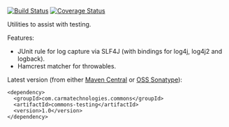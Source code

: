 [![Build Status](https://travis-ci.org/marccarre/commons-testing.png?branch=master)](https://travis-ci.org/marccarre/commons-testing) [![Coverage Status](https://coveralls.io/repos/marccarre/commons-testing/badge.png)](https://coveralls.io/r/marccarre/commons-testing)

Utilities to assist with testing.

Features:
  - JUnit rule for log capture via SLF4J (with bindings for log4j, log4j2 and logback).
  - Hamcrest matcher for throwables.

Latest version (from either [Maven Central](http://search.maven.org/#search%7Cga%7C1%7Ccom.carmatechnologies.maven) or [OSS Sonatype](https://oss.sonatype.org/#nexus-search;quick~com.carmatechnologies.maven)):

    
    <dependency>
      <groupId>com.carmatechnologies.commons</groupId>
      <artifactId>commons-testing</artifactId>
      <version>1.0</version>
    </dependency>
    
